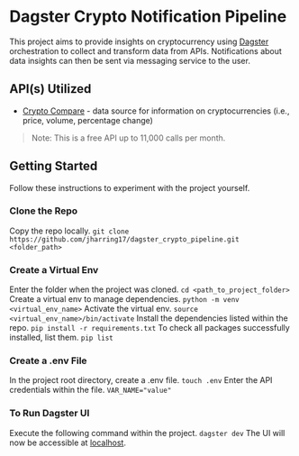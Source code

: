 # Dagster Crypto Notification Pipeline
This project aims to provide insights on cryptocurrency using [Dagster](https://docs.dagster.io/) orchestration to collect and transform data from APIs. Notifications about data insights can then be sent via messaging service to the user.

## API(s) Utilized

- [Crypto Compare](https://cryptocompare.com) - data source for information on cryptocurrencies (i.e., price, volume, percentage change)
> Note: This is a free API up to 11,000 calls per month.

## Getting Started
Follow these instructions to experiment with the project yourself.
### Clone the Repo
Copy the repo locally.
```git clone https://github.com/jharring17/dagster_crypto_pipeline.git <folder_path>```
### Create a Virtual Env
Enter the folder when the project was cloned.
```cd <path_to_project_folder>```
Create a virtual env to manage dependencies.
```python -m venv <virtual_env_name>```
Activate the virtual env.
```source <virtual_env_name>/bin/activate```
Install the dependencies listed within the repo.
```pip install -r requirements.txt```
To check all packages successfully installed, list them.
```pip list```
### Create a .env File
In the project root directory, create a .env file.
```touch .env```
Enter the API credentials within the file.
```VAR_NAME="value"```
### To Run Dagster UI
Execute the following command within the project.
```dagster dev```
The UI will now be accessible at [localhost](localhost:3000).